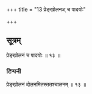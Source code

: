 +++
title = "13 प्रेङ्खोलनञ् च पादयोः"

+++
## सूत्रम्
प्रेङ्खोलनं च पादयोः ॥ १३ ॥  
### टिप्पनी
प्रेङ्खोलनं दोलनमितस्ततश्चालनम् ॥ १३ ॥  
